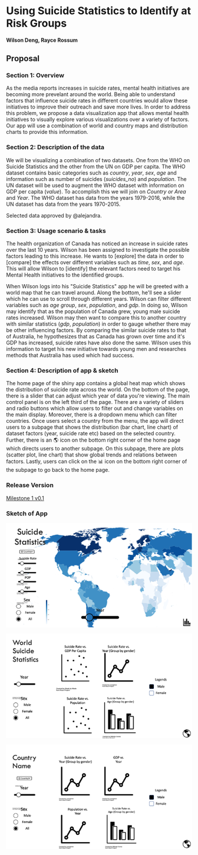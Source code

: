 # Using Suicide Statistics to Identify at Risk Groups

#### Wilson Deng, Rayce Rossum

## Proposal

### Section 1: Overview
As the media reports increases in suicide rates, mental health initiatives are becoming more prevelant around the world. Being able to understand factors that influence suicide rates in different countries would allow these initiatives to improve their outreach and save more lives. In order to address this problem, we propose a data visualization app that allows mental health initiatives to visually explore various visualizations over a variety of factors. Our app will use a combination of world and country maps and distribution charts to provide this information.

### Section 2: Description of the data
We will be visualizing a combination of two datasets. One from the WHO on Suicide Statistics and the other from the UN on GDP per capita. The WHO dataset contains basic categories such as *country*, *year*, *sex*, *age* and information such as number of suicides (*suicides_no*) and *population*. The UN dataset will be used to augment the WHO dataset with information on GDP per capita (*value*). To accomplish this we will join on *Country or Area* and	*Year*. The WHO dataset has data from the years 1979-2016, while the UN dataset has data from the years 1970-2015.

Selected data approved by @alejandra.

### Section 3: Usage scenario & tasks
The health organization of Canada has noticed an increase in suicide rates over the last 10 years. Wilson has been assigned to investigate the possible factors leading to this increase. He wants to [explore] the data in order to [compare] the effects over different variables such as *time*, *sex*, and *age*. This will allow Wilson to [identify] the relevant factors need to target his Mental Health initiatives to the identified groups.

When Wilson logs into his "Suicide Statistics" app he will be greeted with a world map that he can travel around. Along the bottom, he'll see a slider which he can use to scroll through different years. Wilson can filter different variables such as *age group*, *sex*, *population*, and *gdp*. In doing so, Wilson may identify that as the population of Canada grew, young male suicide rates increased. Wilson may then want to compare this to another country with similar statistics (*gdp*, *population*) in order to gauge whether there may be other influencing factors. By comparing the similar suicide rates to that of Australia, he hypothesizes that as Canada has grown over time and it's GDP has increased, suicide rates have also done the same. Wilson uses this information to target his new initiative towards young men and researches methods that Australia has used which had success.

### Section 4: Description of app & sketch

The home page of the shiny app contains a global heat map which shows the distribution of suicide rate across the world. On the bottom of the page, there is a slider that can adjust which year of data you're viewing. The main control panel is on the left third of the page. There are a variety of sliders and radio buttons which allow users to filter out and change variables on the main display. Moreover, there is a dropdown menu which can filter countries. Once users select a country from the menu, the app will direct users to a subpage that shows the distribution (bar chart, line chart) of dataset factors (year, suicide rate etc) based on the selected country. Further, there is an :earth_americas: icon on the bottom right corner of the home page which directs users to another subpage. On this subpage, there are plots (scatter plot, line chart) that show global trends and relations between factors. Lastly, users can click on the :bar_chart: icon on the bottom right corner of the subpage to go back to the home page.

### Release Version

[Milestone 1 v0.1](https://github.com/UBC-MDS/DSCI_532_Suicide_Statistics/tree/v0.1)

### Sketch of App

![](imgs/Sketch1.png)

![](imgs/Sketch2.png)

![](imgs/Sketch3.png)
